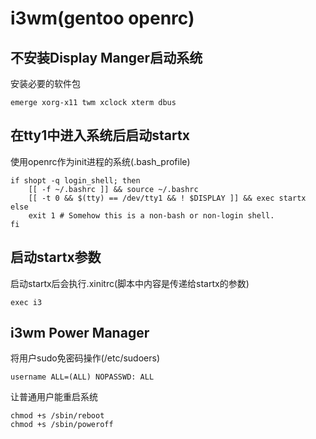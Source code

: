 # i3wm(gentoo openrc)

## 不安装Display Manger启动系统

安装必要的软件包

	emerge xorg-x11 twm xclock xterm dbus

## 在tty1中进入系统后启动startx

使用openrc作为init进程的系统(.bash_profile)

	if shopt -q login_shell; then
		[[ -f ~/.bashrc ]] && source ~/.bashrc
		[[ -t 0 && $(tty) == /dev/tty1 && ! $DISPLAY ]] && exec startx
	else
		exit 1 # Somehow this is a non-bash or non-login shell.
	fi

## 启动startx参数

启动startx后会执行.xinitrc(脚本中内容是传递给startx的参数)

	exec i3

## i3wm Power Manager

将用户sudo免密码操作(/etc/sudoers)

	username ALL=(ALL) NOPASSWD: ALL

让普通用户能重启系统

	chmod +s /sbin/reboot
	chmod +s /sbin/poweroff
